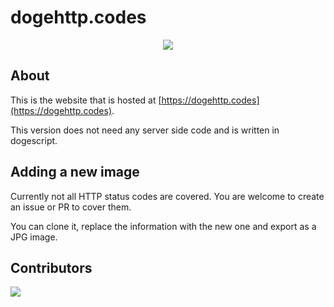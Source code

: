 # dogehttp.codes
<p align="center">
  <img src="https://dogehttp.codes/assets/images/202.png"/>
</p>

## About

This is the website that is hosted at [https://dogehttp.codes](https://dogehttp.codes).

This version does not need any server side code and is written in dogescript.

## Adding a new image

Currently not all HTTP status codes are covered. You are welcome to create an issue or PR to cover them.

You can clone it, replace the information with the new one and export as a JPG image.

## Contributors
<a href="https://github.com/shibe/httpdoges/graphs/contributors">
  <img src="https://contrib.rocks/image?repo=shibe/httpdoges" />
</a>
